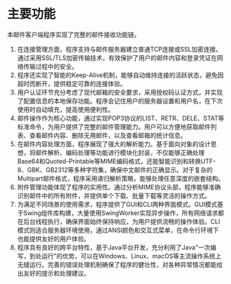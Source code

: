 # 主要功能
本邮件客户端程序实现了完整的邮件接收功能链。
1. 在连接管理方面，程序支持与邮件服务器建立普通TCP连接或SSL加密连接。通过采用SSL/TLS加密传输技术，有效保护了用户的邮件内容和登录凭证在网络传输过程中的安全。
2. 程序还实现了智能的Keep-Alive机制，能够自动维持连接的活跃状态，避免因超时而断开，提供稳定可靠的连接体验。
3. 用户认证环节充分考虑了现代邮箱的安全要求，采用授权码认证方式，并实现了配置信息的本地保存功能。程序会记住用户的服务器设置和用户名，在下次使用时自动填充，提高使用便利性。
4. 邮件操作作为核心功能，通过实现POP3协议的LIST、RETR、DELE、STAT等标准命令，为用户提供了完整的邮件管理能力。用户可以方便地获取邮件列表、查看邮件内容、删除无用邮件，以及查看邮箱的统计信息。
5. 在邮件内容处理方面，程序展现了强大的解析能力。基于面向对象的设计思想，将邮件解析、编码处理等功能进行模块化封装，不仅能够正确处理Base64和Quoted-Printable等MIME编码格式，还能智能识别和转换UTF-8、GBK、GB2312等多种字符集，确保中文邮件的正确显示。对于复杂的Multipart邮件格式，程序采用递归解析策略，能够处理任意深度的嵌套结构。
6. 附件管理功能体现了程序的实用性。通过分析MIME协议头部，程序能够准确识别邮件中的所有附件，并提供单个下载、批量下载等灵活的操作方式。
7. 为满足不同场景的使用需求，程序提供了GUI和CLI两种界面模式。GUI模式基于Swing组件库构建，大量使用SwingWorker实现异步操作，所有网络请求都在后台线程执行，确保界面始终保持响应，为用户提供流畅的操作体验。CLI模式则适合服务器环境使用，通过ANSI颜色和交互式菜单，在命令行环境下也能提供友好的用户体验。
8. 程序具有良好的跨平台特性，基于Java平台开发，充分利用了Java"一次编写，到处运行"的优势，可以在Windows、Linux、macOS等主流操作系统上无缝运行。完善的错误处理机制确保了程序的健壮性，对各种异常情况都能给出友好的提示和处理建议。
